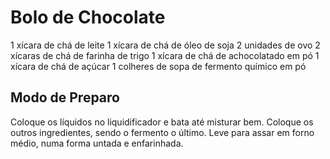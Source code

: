 # Bolo de Chocolate

1 xícara de chá de leite
1 xícara de chá de óleo de soja
2 unidades de ovo
2 xícaras de chá de farinha de trigo
1 xícara de chá de achocolatado em pó
1 xícara de chá de açúcar
1 colheres de sopa de fermento químico em pó

## Modo de Preparo 

Coloque os líquidos no liquidificador e bata até misturar bem.
Coloque os outros ingredientes, sendo o fermento o último.
Leve para assar em forno médio, numa forma untada e enfarinhada.